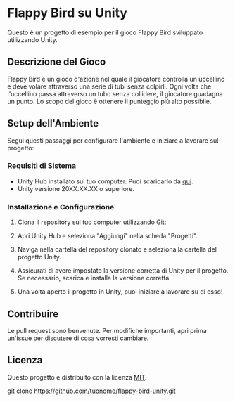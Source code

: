 # Flappy Bird su Unity

Questo è un progetto di esempio per il gioco Flappy Bird sviluppato utilizzando Unity.

## Descrizione del Gioco

Flappy Bird è un gioco d'azione nel quale il giocatore controlla un uccellino e deve volare attraverso una serie di tubi senza colpirli. Ogni volta che l'uccellino passa attraverso un tubo senza collidere, il giocatore guadagna un punto. Lo scopo del gioco è ottenere il punteggio più alto possibile.

## Setup dell'Ambiente

Segui questi passaggi per configurare l'ambiente e iniziare a lavorare sul progetto:

### Requisiti di Sistema

- Unity Hub installato sul tuo computer. Puoi scaricarlo da [qui](https://unity.com/).
- Unity versione 20XX.XX.XX o superiore.

### Installazione e Configurazione

1. Clona il repository sul tuo computer utilizzando Git:
2. Apri Unity Hub e seleziona "Aggiungi" nella scheda "Progetti".

3. Naviga nella cartella del repository clonato e seleziona la cartella del progetto Unity.

4. Assicurati di avere impostato la versione corretta di Unity per il progetto. Se necessario, scarica e installa la versione corretta.

5. Una volta aperto il progetto in Unity, puoi iniziare a lavorare su di esso!

## Contribuire

Le pull request sono benvenute. Per modifiche importanti, apri prima un'issue per discutere di cosa vorresti cambiare.

## Licenza

Questo progetto è distribuito con la licenza [MIT](https://opensource.org/licenses/MIT).


git clone https://github.com/tuonome/flappy-bird-unity.git

